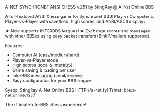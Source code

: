 A-NET SYNCHRONET ANSI CHESS v.251
by StingRay @ A-Net Online BBS

A full-featured ANSI Chess game for Synchronet BBS!
Play vs Computer or Player-vs-Player with save/load, 
high scores, and ANSI/ASCII displays.

★ Now supports INTERBBS leagues! ★
Exchange scores and messages with other BBSes using
easy packet transfers (BinkP/mailers supported).

Features:
- Computer AI (easy/medium/hard)
- Player-vs-Player mode
- High scores (local & InterBBS)
- Game saving & loading per user
- InterBBS messaging (send/receive)
- Easy configuration for your BBS league

Sysop: StingRay
A-Net Online BBS
HTTP://a-net.fyi
Telnet: bbs.a-net.online:1337

The ultimate InterBBS chess experience!
